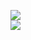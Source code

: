 [![](https://img.shields.io/badge/Made%20With-Github%20Spray-lightgrey.svg?style=for-the-badge&logo=github)](https://github.com/Annihil/github-spray#2980)  
[![](https://i.imgur.com/2DrTn0Z.gif)](https://github.com/Annihil/github-spray)